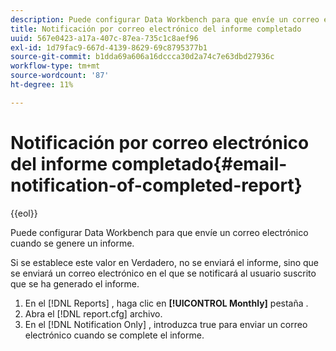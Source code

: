 ```yaml
---
description: Puede configurar Data Workbench para que envíe un correo electrónico cuando se genere un informe.
title: Notificación por correo electrónico del informe completado
uuid: 567e0423-a17a-407c-87ea-735c1c8aef96
exl-id: 1d79fac9-667d-4139-8629-69c8795377b1
source-git-commit: b1dda69a606a16dccca30d2a74c7e63dbd27936c
workflow-type: tm+mt
source-wordcount: '87'
ht-degree: 11%

---
```


# Notificación por correo electrónico del informe completado{#email-notification-of-completed-report}

{{eol}}

Puede configurar Data Workbench para que envíe un correo electrónico cuando se genere un informe.

Si se establece este valor en Verdadero, no se enviará el informe, sino que se enviará un correo electrónico en el que se notificará al usuario suscrito que se ha generado el informe.

1. En el [!DNL Reports] , haga clic en **[!UICONTROL Monthly]** pestaña .
1. Abra el [!DNL report.cfg] archivo.
1. En el [!DNL Notification Only] , introduzca true para enviar un correo electrónico cuando se complete el informe.
